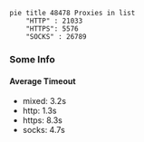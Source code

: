
```mermaid
pie title 48478 Proxies in list
    "HTTP" : 21033
    "HTTPS": 5576
    "SOCKS" : 26789
```

### Some Info
#### Average Timeout

- mixed: 3.2s
- http: 1.3s
- https: 8.3s
- socks: 4.7s